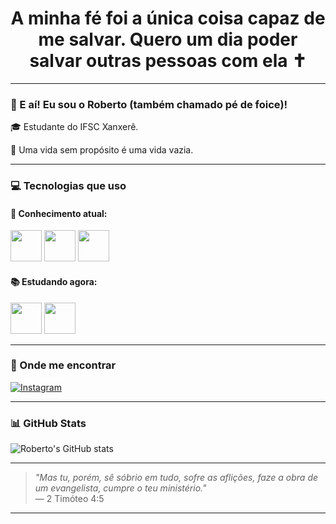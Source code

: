 <h1 align="center">A minha fé foi a única coisa capaz de me salvar. Quero um dia poder salvar outras pessoas com ela ✝️</h1>

---

### 👋 E aí! Eu sou o Roberto (também chamado pé de foice)!

🎓 Estudante do IFSC Xanxerê.

💬 Uma vida sem propósito é uma vida vazia.

---

### 💻 Tecnologias que uso

#### 🚀 Conhecimento atual:
<p>
  <img src="https://cdn.jsdelivr.net/gh/devicons/devicon/icons/python/python-original.svg" width="50" />
  <img src="https://cdn.jsdelivr.net/gh/devicons/devicon/icons/html5/html5-original.svg" width="50" />
  <img src="https://cdn.jsdelivr.net/gh/devicons/devicon/icons/css3/css3-original.svg" width="50" />
</p>

#### 📚 Estudando agora:
<p>
  <img src="https://cdn.jsdelivr.net/gh/devicons/devicon/icons/javascript/javascript-original.svg" width="50" />
  <img src="https://cdn.jsdelivr.net/gh/devicons/devicon/icons/java/java-original.svg" width="50" />
</p>

---

### 📲 Onde me encontrar

[![Instagram](https://img.shields.io/badge/@antoniorober__to-E4405F?style=for-the-badge&logo=instagram&logoColor=white)](https://instagram.com/antoniorober_to)

---

### 📊 GitHub Stats 

![Roberto's GitHub stats](https://github-readme-stats.vercel.app/api?username=roberto-dev15&show_icons=true&theme=radical)

---

> *"Mas tu, porém, sê sóbrio em tudo, sofre as aflições, faze a obra de um evangelista, cumpre o teu ministério."*  
> — 2 Timóteo 4:5

---

